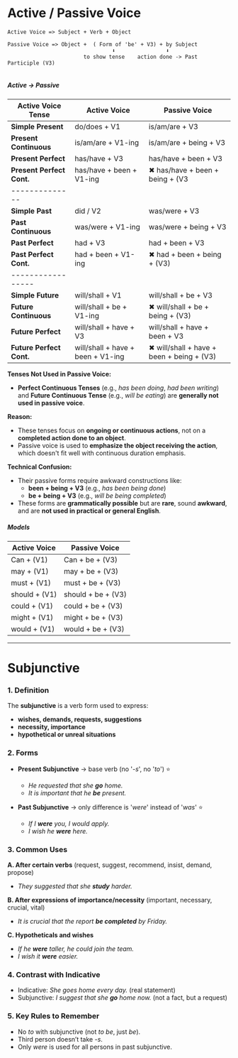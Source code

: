 

# Active / Passive Voice


```
Active Voice => Subject + Verb + Object

Passive Voice => Object +  ( Form of 'be' + V3) + by Subject 
                                 ⬇                ⬇
                        to show tense    action done -> Past Participle (V3)
                                 
```


##### **Active -> Passive**

| **Active Voice Tense**    | **Active Voice**                  | **Passive Voice**                         |
| ------------------------- | --------------------------------- | ----------------------------------------- |
| **Simple Present**        | do/does + V1                      | is/am/are + V3                            |
| **Present Continuous**    | is/am/are + V1-ing                | is/am/are + being + V3                    |
| **Present Perfect**       | has/have + V3                     | has/have + been + V3                      |
| **Present Perfect Cont.** | has/have + been + V1-ing          | ✖ has/have + been + being + (V3           |
| --------------            |                                   |                                           |
| **Simple Past**           | did / V2                          | was/were + V3                             |
| **Past Continuous**       | was/were + V1-ing                 | was/were + being + V3                     |
| **Past Perfect**          | had + V3                          | had + been + V3                           |
| **Past Perfect Cont.**    | had + been + V1-ing               | ✖ had + been + being + (V3)               |
| -----------------         |                                   |                                           |
| **Simple Future**         | will/shall + V1                   | will/shall + be + V3                      |
| **Future Continuous**     | will/shall + be + V1-ing          | ✖ will/shall + be + being + (V3)          |
| **Future Perfect**        | will/shall + have + V3            | will/shall + have + been + V3             |
| **Future Perfect Cont.**  | will/shall + have + been + V1-ing | ✖ will/shall + have + been + being + (V3) |

**Tenses Not Used in Passive Voice:**
- **Perfect Continuous Tenses** (e.g., _has been doing_, _had been writing_) and **Future Continuous Tense** (e.g., _will be eating_) are **generally not used in passive voice**.

**Reason:**
- These tenses focus on **ongoing or continuous actions**, not on a **completed action done to an object**.
- Passive voice is used to **emphasize the object receiving the action**, which doesn't fit well with continuous duration emphasis.
    
 **Technical Confusion:**
- Their passive forms require awkward constructions like:
    - **been + being + V3** (e.g., _has been being done_)
    - **be + being + V3** (e.g., _will be being completed_)
- These forms are **grammatically possible** but are **rare**, sound **awkward**, and are **not used in practical or general English**.


##### **Models**

| Active Voice  | Passive Voice      |
| ------------- | ------------------ |
| Can + (V1)    | Can + be + (V3)    |
| may + (V1)    | may + be + (V3)    |
| must + (V1)   | must + be + (V3)   |
| should + (V1) | should + be + (V3) |
| could + (V1)  | could + be + (V3)  |
| might + (V1)  | might + be + (V3)  |
| would + (V1)  | would + be + (V3)  |


---

# Subjunctive


### 1. Definition

The **subjunctive** is a verb form used to express:
- **wishes, demands, requests, suggestions**
- **necessity, importance**
- **hypothetical or unreal situations**
    

### 2. Forms

- **Present Subjunctive** → base verb (no '_-s_', no '_to_') ⭐
    - _He requested that she **go** home._
    - _It is important that he **be** present._
        
- **Past Subjunctive** → only difference is '_were_' instead of '_was_' ⭐
    - _If I **were** you, I would apply._
    - _I wish he **were** here._
        

### 3. Common Uses

**A. After certain verbs** (request, suggest, recommend, insist, demand, propose)
- _They suggested that she **study** harder._
    
**B. After expressions of importance/necessity** (important, necessary, crucial, vital)
- _It is crucial that the report **be completed** by Friday._

**C. Hypotheticals and wishes**
- _If he **were** taller, he could join the team._
- _I wish it **were** easier._
    

### 4. Contrast with Indicative
- Indicative: _She goes home every day._ (real statement)
- Subjunctive: _I suggest that she **go** home now._ (not a fact, but a request)

### 5. Key Rules to Remember

- No _to_ with subjunctive (not _to be_, just _be_).
- Third person doesn’t take _-s_.
- Only _were_ is used for all persons in past subjunctive.
